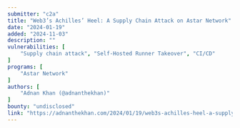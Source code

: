 ```yaml
---
submitter: "c2a"
title: "Web3’s Achilles’ Heel: A Supply Chain Attack on Astar Network"
date: "2024-01-19"
added: "2024-11-03"
description: ""
vulnerabilities: [
    "Supply chain attack", "Self-Hosted Runner Takeover", "CI/CD"
]
programs: [
    "Astar Network"
]
authors: [
    "Adnan Khan (@adnanthekhan)"
]
bounty: "undisclosed"
link: "https://adnanthekhan.com/2024/01/19/web3s-achilles-heel-a-supply-chain-attack-on-astar-network/"
---
```




